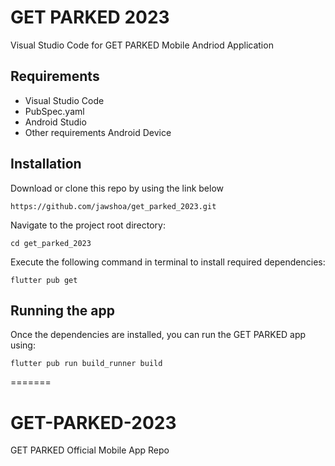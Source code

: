 # GET PARKED 2023

Visual Studio Code for GET PARKED Mobile Andriod Application


## Requirements
* Visual Studio Code
* PubSpec.yaml
* Android Studio
* Other requirements
    Android Device




## Installation

Download or clone this repo by using the link below

```
https://github.com/jawshoa/get_parked_2023.git
```



Navigate to the project root directory:
```
cd get_parked_2023
```

Execute the following command in terminal to install required dependencies:
```
flutter pub get
```


## Running the app 
Once the dependencies are installed, you can run the GET PARKED app using:
```
flutter pub run build_runner build
```


=======
# GET-PARKED-2023
GET PARKED Official Mobile App Repo
